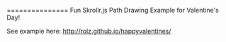 ===============
Fun Skrollr.js Path Drawing Example for Valentine's Day!

See example here: http://rolz.github.io/happyvalentines/
